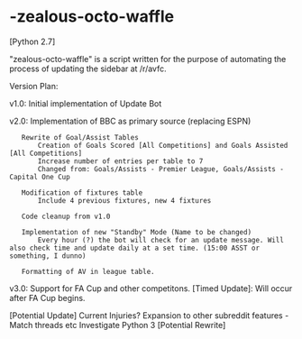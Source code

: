 # -zealous-octo-waffle
[Python 2.7]

"zealous-octo-waffle" is a script written for the purpose of automating the process of updating the sidebar at /r/avfc. 

Version Plan:

   v1.0:
       Initial implementation of Update Bot

   v2.0:
       Implementation of BBC as primary source (replacing ESPN)

       Rewrite of Goal/Assist Tables
           Creation of Goals Scored [All Competitions] and Goals Assisted [All Competitions]
           Increase number of entries per table to 7
           Changed from: Goals/Assists - Premier League, Goals/Assists - Capital One Cup

       Modification of fixtures table
           Include 4 previous fixtures, new 4 fixtures

       Code cleanup from v1.0

       Implementation of new "Standby" Mode (Name to be changed)
           Every hour (?) the bot will check for an update message. Will also check time and update daily at a set time. (15:00 ASST or something, I dunno)

       Formatting of AV in league table.

   v3.0: Support for FA Cup and other competitons.
       [Timed Update]: Will occur after FA Cup begins.

   [Potential Update]
       Current Injuries?
       Expansion to other subreddit features - Match threads etc
       Investigate Python 3 [Potential Rewrite]

